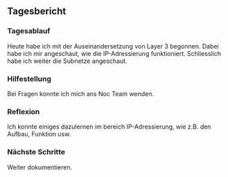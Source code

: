 ## Tagesbericht 


### Tagesablauf
Heute habe ich mit der Auseinandersetzung von Layer 3 begonnen. Dabei habe ich mir angeschaut, wie die IP-Adressierung funktioniert. Schliesslich habe ich weiter die Subnetze angeschaut.

### Hilfestellung
Bei Fragen konnte ich mich ans Noc Team wenden.

### Reflexion
Ich konnte einiges dazulernen im bereich IP-Adressierung, wie z.B. den Aufbau, Funktion usw. 

### Nächste Schritte 
Weiter dokumentieren.

